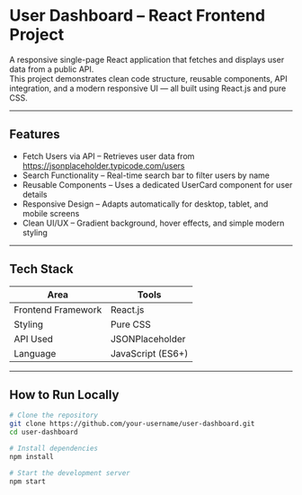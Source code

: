 # User Dashboard – React Frontend Project

A responsive single-page React application that fetches and displays user data from a public API.  
This project demonstrates clean code structure, reusable components, API integration, and a modern responsive UI — all built using React.js and pure CSS.

---

## Features

- Fetch Users via API – Retrieves user data from https://jsonplaceholder.typicode.com/users  
- Search Functionality – Real-time search bar to filter users by name  
- Reusable Components – Uses a dedicated UserCard component for user details  
- Responsive Design – Adapts automatically for desktop, tablet, and mobile screens  
- Clean UI/UX – Gradient background, hover effects, and simple modern styling

---

## Tech Stack

| Area | Tools |
|------|-------|
| Frontend Framework | React.js |
| Styling | Pure CSS |
| API Used | JSONPlaceholder |
| Language | JavaScript (ES6+) |

---

## How to Run Locally

```bash
# Clone the repository
git clone https://github.com/your-username/user-dashboard.git
cd user-dashboard

# Install dependencies
npm install

# Start the development server
npm start
